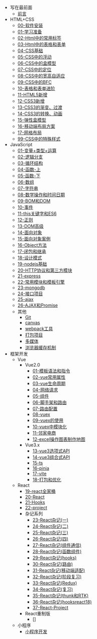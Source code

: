 <!-- _sidebar.md -->
* 写在最前面
  * [前言](README.md) <!--注意这里是相对路径-->
* HTML+CSS
  * [00-软件安装](md/HTML%2BCSS/00-%E8%BD%AF%E4%BB%B6%E5%AE%89%E8%A3%85.md)
  * [01-学习准备](md/HTML%2BCSS/01-%E5%AD%A6%E4%B9%A0%E5%87%86%E5%A4%87.md)
  * [02-Html中的常用标签](md/HTML%2BCSS/02-Html%E4%B8%AD%E7%9A%84%E5%B8%B8%E7%94%A8%E6%A0%87%E7%AD%BE.md)
  * [03-Html中的表格和表单](md/HTML%2BCSS/03-Html%E4%B8%AD%E7%9A%84%E8%A1%A8%E6%A0%BC%E5%92%8C%E8%A1%A8%E5%8D%95.md)
  * [04-CSS基础](md/HTML%2BCSS/04-CSS%E5%9F%BA%E7%A1%80.md)
  * [05-CSS中的浮动](md/HTML%2BCSS/05-CSS%E4%B8%AD%E7%9A%84%E6%B5%AE%E5%8A%A8.md)
  * [06-CSS中的盒模型](md/HTML%2BCSS/06-CSS%E4%B8%AD%E7%9A%84%E7%9B%92%E6%A8%A1%E5%9E%8B.md)
  * [07-CSS中的定位](md/HTML%2BCSS/07-CSS%E4%B8%AD%E7%9A%84%E5%AE%9A%E4%BD%8D.md)
  * [08-CSS中的宽高自适应](md/HTML%2BCSS/08-CSS%E4%B8%AD%E7%9A%84%E5%AE%BD%E9%AB%98%E8%87%AA%E9%80%82%E5%BA%94.md)
  * [09-CSS中的BFC](md/HTML%2BCSS/09-CSS%E4%B8%AD%E7%9A%84BFC.md)
  * [10-表格和表单进阶](md/HTML%2BCSS/10-%E8%A1%A8%E6%A0%BC%E5%92%8C%E8%A1%A8%E5%8D%95%E8%BF%9B%E9%98%B6.md)
  * [11-HTML5新增](md/HTML%2BCSS/11-HTML5%E6%96%B0%E5%A2%9E.md)
  * [12-CSS3新增](md/HTML%2BCSS/12-CSS3%E6%96%B0%E5%A2%9E.md)
  * [13-CSS3的渐变、过渡](md/HTML%2BCSS/13-CSS3%E7%9A%84%E6%B8%90%E5%8F%98%E3%80%81%E8%BF%87%E6%B8%A1.md)
  * [14-CSS3的转换、动画](md/HTML%2BCSS/14-CSS3%E7%9A%84%E8%BD%AC%E6%8D%A2%E3%80%81%E5%8A%A8%E7%94%BB.md)
  * [15-弹性盒模型](md/HTML%2BCSS/15-%E5%BC%B9%E6%80%A7%E7%9B%92%E6%A8%A1%E5%9E%8B.md)
  * [16-移动端布局方案](md/HTML%2BCSS/16-%E7%A7%BB%E5%8A%A8%E7%AB%AF%E5%B8%83%E5%B1%80%E6%96%B9%E6%A1%88.md)
  * [17-网格布局](md/HTML%2BCSS/17-%E7%BD%91%E6%A0%BC%E5%B8%83%E5%B1%80.md)
  * [99-CSS中的特殊样式](md/HTML%2BCSS/99-CSS%E4%B8%AD%E7%9A%84%E7%89%B9%E6%AE%8A%E6%A0%B7%E5%BC%8F.md)
* JavaScript
  * [01-变量+类型+运算](md/JavaScript/01-%E5%8F%98%E9%87%8F%2B%E7%B1%BB%E5%9E%8B%2B%E8%BF%90%E7%AE%97.md)
  * [02-逻辑分支](md/JavaScript/02-%E9%80%BB%E8%BE%91%E5%88%86%E6%94%AF.md)
  * [03-循环结构](md/JavaScript/03-%E5%BE%AA%E7%8E%AF%E7%BB%93%E6%9E%84.md)
  * [04-函数-上](md/JavaScript/04-%E5%87%BD%E6%95%B0-%E4%B8%8A.md)
  * [05-函数-下](md/JavaScript/05-%E5%87%BD%E6%95%B0-%E4%B8%8B.md)
  * [06-数组](md/JavaScript/06-%E6%95%B0%E7%BB%84.md)
  * [07-字符串](md/JavaScript/07-%E5%AD%97%E7%AC%A6%E4%B8%B2.md)
  * [08-数学操作和时间日期](md/JavaScript/08-%E6%95%B0%E5%AD%A6%E6%93%8D%E4%BD%9C%E5%92%8C%E6%97%B6%E9%97%B4%E6%97%A5%E6%9C%9F.md)
  * [09-BOM和DOM](md/JavaScript/09-BOM%E5%92%8CDOM.md)
  * [10-事件](md/JavaScript/10-%E4%BA%8B%E4%BB%B6.md)
  * [11-this关键字和ES6](md/JavaScript/11-this%E5%85%B3%E9%94%AE%E5%AD%97%E5%92%8CES6.md)
  * [12-正则](md/JavaScript/12-%E6%AD%A3%E5%88%99.md)
  * [13-DOM高级](md/JavaScript/13-DOM%E9%AB%98%E7%BA%A7.md)
  * [14-面向对象](md/JavaScript/14-%E9%9D%A2%E5%90%91%E5%AF%B9%E8%B1%A1.md)
  * [15-面向对象案例](md/JavaScript/15-%E9%9D%A2%E5%90%91%E5%AF%B9%E8%B1%A1%E6%A1%88%E4%BE%8B.md)
  * [16-Object方法](md/JavaScript/16-Object%E6%96%B9%E6%B3%95.md)
  * [17-闭包和继承](md/JavaScript/17-%E9%97%AD%E5%8C%85%E5%92%8C%E7%BB%A7%E6%89%BF.md)
  * [18-设计模式](md/JavaScript/18-%E8%AE%BE%E8%AE%A1%E6%A8%A1%E5%BC%8F.md)
  * [19-nodejs基础](md/JavaScript/19-nodejs%E5%9F%BA%E7%A1%80.md)
  * [20-HTTP协议和第三方模块](md/JavaScript/20-HTTP%E5%8D%8F%E8%AE%AE%E5%92%8C%E7%AC%AC%E4%B8%89%E6%96%B9%E6%A8%A1%E5%9D%97.md)
  * [21-express](md/JavaScript/21-express.md)
  * [22-常用模块和模板引擎](md/JavaScript/22-%E5%B8%B8%E7%94%A8%E6%A8%A1%E5%9D%97%E5%92%8C%E6%A8%A1%E6%9D%BF%E5%BC%95%E6%93%8E.md)
  * [23-mongodb](md/JavaScript/23-mongodb.md)
  * [24-接口项目](md/JavaScript/24-%E6%8E%A5%E5%8F%A3%E9%A1%B9%E7%9B%AE.md)
  * [25-ajax](md/JavaScript/25-ajax.md)
  * [26-AJAX和Promise](md/JavaScript/26-AJAX%E5%92%8CPromise.md)
  * 其他
    * [Git](md/JavaScript/27-Git.md)
    * [canvas](md/JavaScript/28-canvas.md)
    * [webpack工具](md/JavaScript/webpack%E5%B7%A5%E5%85%B7.md)
    * [打包项目](md/JavaScript/%E6%89%93%E5%8C%85%E9%A1%B9%E7%9B%AE.md)
    * [多媒体](md/JavaScript/%E5%A4%9A%E5%AA%92%E4%BD%93.md)
    * [浏览器缓存机制](md/JavaScript/%E6%B5%8F%E8%A7%88%E5%99%A8%E7%BC%93%E5%AD%98%E6%9C%BA%E5%88%B6-%E7%AC%94%E8%AE%B0.md)
* 框架开发
  * Vue
    * Vue2.0
      * [01-模板语法和指令](md/%E6%A1%86%E6%9E%B6%E5%BC%80%E5%8F%91/01-%E6%A8%A1%E6%9D%BF%E8%AF%AD%E6%B3%95%E5%92%8C%E6%8C%87%E4%BB%A4.md)
      * [02-vue常用属性](md/%E6%A1%86%E6%9E%B6%E5%BC%80%E5%8F%91/02-vue%E5%B8%B8%E7%94%A8%E5%B1%9E%E6%80%A7.md)
      * [03-vue生命周期](md/%E6%A1%86%E6%9E%B6%E5%BC%80%E5%8F%91/03-vue%E7%94%9F%E5%91%BD%E5%91%A8%E6%9C%9F.md)
      * [04-网络请求](md/%E6%A1%86%E6%9E%B6%E5%BC%80%E5%8F%91/04-%E7%BD%91%E7%BB%9C%E8%AF%B7%E6%B1%82.md)
      * [05-组件](md/%E6%A1%86%E6%9E%B6%E5%BC%80%E5%8F%91/05-%E7%BB%84%E4%BB%B6.md)
      * [06-脚手架和路由](md/%E6%A1%86%E6%9E%B6%E5%BC%80%E5%8F%91/06-%E8%84%9A%E6%89%8B%E6%9E%B6%E5%92%8C%E8%B7%AF%E7%94%B1.md)
      * [07-路由配置](md/%E6%A1%86%E6%9E%B6%E5%BC%80%E5%8F%91/07-%E8%B7%AF%E7%94%B1%E9%85%8D%E7%BD%AE.md)
      * [08-vuex](md/%E6%A1%86%E6%9E%B6%E5%BC%80%E5%8F%91/08-vuex.md)
      * [09-vuex的使用](md/%E6%A1%86%E6%9E%B6%E5%BC%80%E5%8F%91/09-vuex%E7%9A%84%E4%BD%BF%E7%94%A8.md)
      * [10-vuex中模块化](md/%E6%A1%86%E6%9E%B6%E5%BC%80%E5%8F%91/10-vuex%E4%B8%AD%E6%A8%A1%E5%9D%97%E5%8C%96.md)
      * [11-邻家电商](md/%E6%A1%86%E6%9E%B6%E5%BC%80%E5%8F%91/11-%E9%82%BB%E5%AE%B6%E7%94%B5%E5%95%86.md)
      * [12-excel操作图表制作地图](md/%E6%A1%86%E6%9E%B6%E5%BC%80%E5%8F%91/12-excel%E6%93%8D%E4%BD%9C%E5%9B%BE%E8%A1%A8%E5%88%B6%E4%BD%9C%E5%9C%B0%E5%9B%BE.md)
    * Vue3.x
      * [13-vue3选项式API](md/%E6%A1%86%E6%9E%B6%E5%BC%80%E5%8F%91/13-vue3%E9%80%89%E9%A1%B9%E5%BC%8FAPI.md)
      * [14-vue3组合式API](md/%E6%A1%86%E6%9E%B6%E5%BC%80%E5%8F%91/14-vue3%E7%BB%84%E5%90%88%E5%BC%8FAPI.md)
      * [15-ts](md/%E6%A1%86%E6%9E%B6%E5%BC%80%E5%8F%91/15-ts.md)
      * [16-pinia](md/%E6%A1%86%E6%9E%B6%E5%BC%80%E5%8F%91/16-pinia.md)
      * [17-vite](md/%E6%A1%86%E6%9E%B6%E5%BC%80%E5%8F%91/17-vite.md)
      * [18-打包和优化](md/%E6%A1%86%E6%9E%B6%E5%BC%80%E5%8F%91/18-%E6%89%93%E5%8C%85%E5%92%8C%E4%BC%98%E5%8C%96.md)
  * React
    * [19-react全家桶](md/%E6%A1%86%E6%9E%B6%E5%BC%80%E5%8F%91/19-react.js.md)
    * [20-React](md/%E6%A1%86%E6%9E%B6%E5%BC%80%E5%8F%91/20-React.md)
    * [21-Hooks](md/%E6%A1%86%E6%9E%B6%E5%BC%80%E5%8F%91/21-Hooks.md)
    * [22-project](md/%E6%A1%86%E6%9E%B6%E5%BC%80%E5%8F%91/22-project.md)
    * 杂记系列
      * [23-React杂记(一)](md/%E6%A1%86%E6%9E%B6%E5%BC%80%E5%8F%91/23-React%E6%9D%82%E8%AE%B0%EF%BC%88%E4%B8%80%EF%BC%89.md)
      * [24-React杂记(二)](md/%E6%A1%86%E6%9E%B6%E5%BC%80%E5%8F%91/24-React%E6%9D%82%E8%AE%B0%EF%BC%88%E4%BA%8C%EF%BC%89.md)
      * [25-React杂记(三)](md/%E6%A1%86%E6%9E%B6%E5%BC%80%E5%8F%91/25-React%E6%9D%82%E8%AE%B0%EF%BC%88%E4%B8%89%EF%BC%89.md)
      * [26-React杂记(四)](md/%E6%A1%86%E6%9E%B6%E5%BC%80%E5%8F%91/26-React%E6%9D%82%E8%AE%B0%EF%BC%88%E5%9B%9B%EF%BC%89.md)
      * [27-React杂记(组件通信)](md/%E6%A1%86%E6%9E%B6%E5%BC%80%E5%8F%91/27-React%E6%9D%82%E8%AE%B0%EF%BC%88%E7%BB%84%E4%BB%B6%E9%80%9A%E4%BF%A1%EF%BC%89.md)
      * [28-React杂记(函数组件)](md/%E6%A1%86%E6%9E%B6%E5%BC%80%E5%8F%91/28-React%E6%9D%82%E8%AE%B0(%E5%87%BD%E6%95%B0%E7%BB%84%E4%BB%B6).md)
      * [29-React杂记(hooks)](md/%E6%A1%86%E6%9E%B6%E5%BC%80%E5%8F%91/29-React%E6%9D%82%E8%AE%B0(hooks).md)
      * [30-React杂记(路由)](md/%E6%A1%86%E6%9E%B6%E5%BC%80%E5%8F%91/30-React%E6%9D%82%E8%AE%B0(%E8%B7%AF%E7%94%B1).md)
      * [31-React杂记(移动端适配)](md/%E6%A1%86%E6%9E%B6%E5%BC%80%E5%8F%91/31-React%E6%9D%82%E8%AE%B0(%E7%A7%BB%E5%8A%A8%E7%AB%AF%E9%80%82%E9%85%8D).md)
      * [32-React杂记(阶段复习)](md/%E6%A1%86%E6%9E%B6%E5%BC%80%E5%8F%91/32-React%E6%9D%82%E8%AE%B0(%E9%98%B6%E6%AE%B5%E5%A4%8D%E4%B9%A0).md)
      * [33-React杂记(Redux)](md/%E6%A1%86%E6%9E%B6%E5%BC%80%E5%8F%91/33-React%E6%9D%82%E8%AE%B0(Redux).md)
      * [34-React杂记(复习)](md/%E6%A1%86%E6%9E%B6%E5%BC%80%E5%8F%91/34-React%E6%9D%82%E8%AE%B0(%E5%A4%8D%E4%B9%A0).md)
      * [35-React杂记(thunk和RTK)](md/%E6%A1%86%E6%9E%B6%E5%BC%80%E5%8F%91/35-React%E6%9D%82%E8%AE%B0(thunk%E5%92%8CRTK).md)
      * [36-React杂记(hooksreact18)](md/框架开发/36-React杂记(hooksreact18).md)
      * [37-React-Project](md/框架开发/37-React-Project.md)
    * React重制版
      * []
  * 小程序
    * [小程序开发](md/%E6%A1%86%E6%9E%B6%E5%BC%80%E5%8F%91/%E5%B0%8F%E7%A8%8B%E5%BA%8F.md)